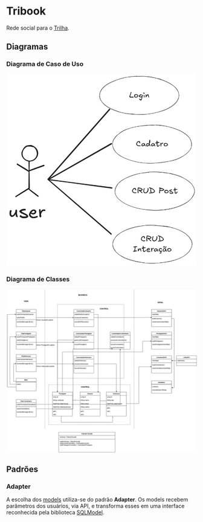 # Tribook

Rede social para o [Trilha](https://www.trilhaufpb.com).

## Diagramas

### Diagrama de Caso de Uso

![caso_de_uso](./docs/image.png)

### Diagrama de Classes

![diagrama_de_classes](https://github.com/guilhermehuther/tribook/blob/main/docs/Diagrama%20de%20classes%20atualizado.drawio%20(1).png)

## Padrões

### Adapter

A escolha dos [models](/src/model/model.py) utiliza-se do padrão **Adapter**. Os models recebem parâmetros dos usuários, via API, e transforma esses em uma interface reconhecida pela biblioteca [SQLModel](https://sqlmodel.tiangolo.com/).